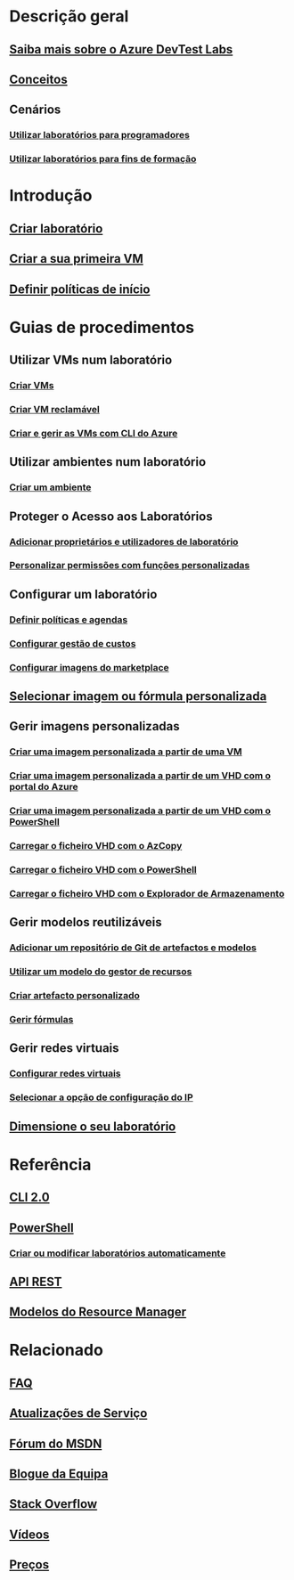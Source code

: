 # Descrição geral

## [Saiba mais sobre o Azure DevTest Labs](devtest-lab-overview.md)

## [Conceitos](devtest-lab-concepts.md)

## Cenários

### [Utilizar laboratórios para programadores](devtest-lab-developer-lab.md)

### [Utilizar laboratórios para fins de formação](devtest-lab-training-lab.md)


# Introdução

## [Criar laboratório](devtest-lab-create-lab.md)

## [Criar a sua primeira VM](devtest-lab-create-first-vm.md)

## [Definir políticas de início](devtest-lab-get-started-with-lab-policies.md)


# Guias de procedimentos

## Utilizar VMs num laboratório

### [Criar VMs](devtest-lab-add-vm.md)

### [Criar VM reclamável](devtest-lab-add-claimable-vm.md)

### [Criar e gerir as VMs com CLI do Azure](devtest-lab-vmcli.md)


## Utilizar ambientes num laboratório

### [Criar um ambiente](devtest-lab-create-environment-from-arm.md)


## Proteger o Acesso aos Laboratórios

### [Adicionar proprietários e utilizadores de laboratório](devtest-lab-add-devtest-user.md)

### [Personalizar permissões com funções personalizadas](devtest-lab-grant-user-permissions-to-specific-lab-policies.md)


## Configurar um laboratório

### [Definir políticas e agendas](devtest-lab-set-lab-policy.md)

### [Configurar gestão de custos](devtest-lab-configure-cost-management.md)

### [Configurar imagens do marketplace](devtest-lab-configure-marketplace-images.md)


## [Selecionar imagem ou fórmula personalizada](devtest-lab-comparing-vm-base-image-types.md)


## Gerir imagens personalizadas

### [Criar uma imagem personalizada a partir de uma VM](devtest-lab-create-custom-image-from-vm-using-portal.md)

### [Criar uma imagem personalizada a partir de um VHD com o portal do Azure](devtest-lab-create-template.md)

### [Criar uma imagem personalizada a partir de um VHD com o PowerShell](devtest-lab-create-custom-image-from-vhd-using-powershell.md)

### [Carregar o ficheiro VHD com o AzCopy](devtest-lab-upload-vhd-using-azcopy.md)

### [Carregar o ficheiro VHD com o PowerShell](devtest-lab-upload-vhd-using-powershell.md)

### [Carregar o ficheiro VHD com o Explorador de Armazenamento](devtest-lab-upload-vhd-using-storage-explorer.md)


## Gerir modelos reutilizáveis

### [Adicionar um repositório de Git de artefactos e modelos](devtest-lab-add-artifact-repo.md)

### [Utilizar um modelo do gestor de recursos](devtest-lab-use-resource-manager-template.md)

### [Criar artefacto personalizado](devtest-lab-artifact-author.md)

### [Gerir fórmulas](devtest-lab-manage-formulas.md)


## Gerir redes virtuais

### [Configurar redes virtuais](devtest-lab-configure-vnet.md)

### [Selecionar a opção de configuração do IP](devtest-lab-shared-ip.md)


## [Dimensione o seu laboratório](devtest-lab-scale-lab.md)


# Referência

## [CLI 2.0](/cli/azure/lab)

## [PowerShell](/powershell/module/azurerm.devtestlabs/#devtest_labs)

### [Criar ou modificar laboratórios automaticamente](devtest-lab-use-arm-and-powershell-for-lab-resources.md)

## [API REST](https://docs.microsoft.com/rest/api/dtl/)

## [Modelos do Resource Manager](https://github.com/Azure/azure-devtestlab/tree/master/Samples)



# Relacionado

## [FAQ](devtest-lab-faq.md)

## [Atualizações de Serviço](https://azure.microsoft.com/updates/?product=devtest-lab)

## [Fórum do MSDN](https://social.msdn.microsoft.com/Forums/en-US/home?forum=AzureDevTestLabs)

## [Blogue da Equipa](https://blogs.msdn.microsoft.com/devtestlab/)

## [Stack Overflow](http://stackoverflow.com/questions/tagged/azure-devtest-labs)

## [Vídeos](https://azure.microsoft.com/documentation/videos/index/?services=devtest-lab)

## [Preços](https://azure.microsoft.com/pricing/details/devtest-lab/)

